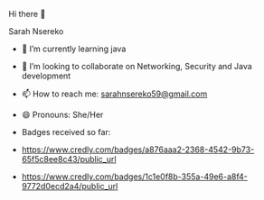 Hi there 👋

Sarah Nsereko 




- 🌱 I’m currently learning java
- 👯 I’m looking to collaborate on Networking, Security and Java development
- 📫 How to reach me: sarahnsereko59@gmail.com
- 😄 Pronouns: She/Her
- Badges received so far:

- https://www.credly.com/badges/a876aaa2-2368-4542-9b73-65f5c8ee8c43/public_url

- https://www.credly.com/badges/1c1e0f8b-355a-49e6-a8f4-9772d0ecd2a4/public_url


